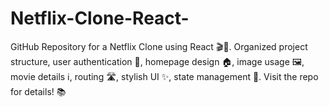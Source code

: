 # Netflix-Clone-React-
GitHub Repository for a Netflix Clone using React 🎬🍿. Organized project structure, user authentication 🔐, homepage design 🏠, image usage 🖼️, movie details ℹ️, routing 🛣️, stylish UI ✨, state management 🔄. Visit the repo for details! 📚
